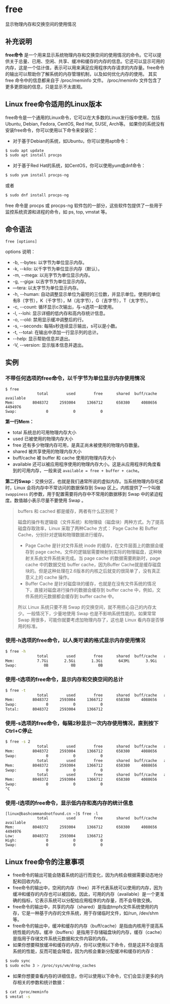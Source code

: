 free
===

显示物理内存和交换空间的使用情况

## 补充说明

**free命令** 是一个用来显示系统物理内存和交换空间的使用情况的命令。它可以提供关于总量、已用、空闲、共享、缓冲和缓存的内存的信息。它还可以显示可用的内存，这是一个估计值，表示可以用来满足应用程序内存请求的内存量。free命令的输出可以帮助你了解系统的内存管理机制，以及如何优化内存的使用。 其实 free 命令中的信息都来自于 /proc/meminfo 文件。 /proc/meminfo 文件包含了更多更原始的信息，只是显示不太直观。

## Linux free命令适用的Linux版本

free命令是一个通用的Linux命令，它可以在大多数的Linux发行版中使用，包括Ubuntu, Debian, Fedora, CentOS, Red Hat, SUSE, Arch等。 如果你的系统没有安装free命令，你可以使用以下命令来安装它：

- 对于基于Debian的系统，如Ubuntu，你可以使用apt命令：

```bash
$ sudo apt update
$ sudo apt install procps
```

- 对于基于Red Hat的系统，如CentOS，你可以使用yum或dnf命令：

```bash
$ sudo yum install procps-ng
```

或者

```bash
$ sudo dnf install procps-ng
```

free 命令是 procps 或 procps-ng 软件包的一部分，这些软件包提供了一些用于监控系统资源和进程的命令，如 ps, top, vmstat 等。

##  命令语法 

```shell
free [options]
```

options 说明：

- -b, --bytes: 以字节为单位显示内存。
- -k, --kilo: 以千字节为单位显示内存（默认）。
- -m, --mega: 以兆字节为单位显示内存。
- -g, --giga: 以吉字节为单位显示内存。
- —tera: 以太字节为单位显示内存。
- -h, --human: 自动调整显示单位为最短的三位数，并显示单位。使用的单位有B（字节），K（千字节），M（兆字节），G（吉字节），T（太字节）。
- -c, --count: 循环显示c次输出，与-s选项一起使用。
- -l, --lohi: 显示详细的低内存和高内存统计信息。
- -o, --old: 禁用显示缓冲调整后的行。
- -s, --seconds: 每隔s秒连续显示输出，s可以是小数。
- -t, --total: 在输出中添加一行显示列的总计。
- --help: 显示帮助信息并退出。
- -V, --version: 显示版本信息并退出。

##  实例 

### 不带任何选项的free命令，以千字节为单位显示内存使用情况

```shell
$ free
              total        used        free      shared  buff/cache   available
Mem:        8048372     2593004     1366712      658380     4088656     4494976
Swap:             0           0           0
```

**第一行Mem：** 

* total 系统总的可用物理内存大小
* used 已被使用的物理内存大小
* free 还有多少物理内存可用，是真正尚未被使用的物理内存数量。
* shared 被共享使用的物理内存大小
* buff/cache 被 buffer 和 cache 使用的物理内存大小
* available 还可以被应用程序使用的物理内存大小。这是从应用程序的角度看到的可用内存，一般来说 `available = free + buffer + cache`。

**第二行Swap**：交换分区，也就是我们通常所说的虚拟内存。当系统物理内存吃紧时，Linux 会将内存中不常访问的数据保存到 Swap 区上。内核提供了一个叫做 `swappiness` 的参数，用于配置需要将内存中不常用的数据移到 Swap 中的紧迫程度。数值越小表示尽量不要使用 Swap 。

> buffers 和 cached 都是缓存，两者有什么区别呢？
>
> 磁盘的操作有逻辑级（文件系统）和物理级（磁盘块）两种方式。为了提高磁盘存取效率，Linux 采取了两种Cache 方式： Page Cache 和 Buffer Cache，分别针对逻辑和物理数据进行缓存。
>
> * Page Cache 是针对文件系统 inode 的缓存，在文件层面上的数据会缓存到 page cache。文件的逻辑层需要映射到实际的物理磁盘，这种映射关系由文件系统来完成。当 page cache 的数据需要刷新时，page cache 中的数据交给 buffer cache，因为Buffer Cache就是缓存磁盘块的。但是这种处理在2.6版本的内核之后就变的很简单了，没有真正意义上的 cache 操作。
> * Buffer Cache 是针对磁盘块的缓存，也就是在没有文件系统的情况下，直接对磁盘进行操作的数据会缓存到 buffer cache 中，例如，文件系统的元数据都会缓存到 buffer cache 中。
>
> 所以 Linux 系统只要不用 Swap 的交换空间，就不用担心自己的内存太少。一般情况下，少量地使用 Swap 也是不影响系统性能的。如果常常 Swap 用很多，可能你就要考虑加物理内存了，这也是 Linux 看内存是否够用的标准。
>

### 使用-h选项的free命令，以人类可读的格式显示内存使用情况

```bash
$ free -h
              total        used        free      shared  buff/cache   available
Mem:          7.7Gi       2.5Gi       1.3Gi       643Mi       3.9Gi       4.3Gi
Swap:            0B          0B          0B
```

### 使用-t选项的free命令，显示内存和交换空间的总计

```bash
$ free -t
              total        used        free      shared  buff/cache   available
Mem:        8048372     2593004     1366712      658380     4088656     4494976
Swap:             0           0           0
Total:      8048372     2593004     1366712
```

### 使用-s选项的free命令，每隔2秒显示一次内存使用情况，直到按下Ctrl+C停止

```bash
$ free -s 2
              total        used        free      shared  buff/cache   available
Mem:        8048372     2593004     1366712      658380     4088656     4494976
Swap:             0           0           0
              total        used        free      shared  buff/cache   available
Mem:        8048372     2593004     1366712      658380     4088656     4494976
Swap:             0           0           0
              total        used        free      shared  buff/cache   available
Mem:        8048372     2593004     1366712      658380     4088656     4494976
Swap:             0           0           0
^C
```

### 使用-l选项的free命令，显示低内存和高内存的统计信息

```
[linux@bashcommandnotfound.cn ~]$ free -l
              total        used        free      shared  buff/cache   available
Mem:        8048372     2593004     1366712      658380     4088656     4494976
Low:        8048372     2593004     1366712
High:             0           0           0
Swap:             0           0           0
```

## Linux free命令的注意事项

- free命令的输出可能会随着系统的运行而变化，因为内核会根据需要动态地分配和回收内存。
- free命令的输出中，空闲的内存（free）并不代表系统可以使用的内存，因为缓冲和缓存的内存也可以被回收。因此，可用的内存（available）是一个更准确的指标，它表示系统可以分配给应用程序的内存量，而不会导致交换。
- free命令的输出中，共享的内存（shared）是指由tmpfs文件系统使用的内存，它是一种基于内存的文件系统，用于存储临时文件，如/run, /dev/shm等。
- free命令的输出中，缓冲和缓存的内存（buff/cache）是指由内核用于提高系统性能的内存。缓冲（buffers）是指用于存储磁盘块的内存，缓存（cache）是指用于存储文件系统元数据和文件内容的内存。
- 如果你想要释放缓冲和缓存的内存，你可以使用以下命令，但是这并不会提高系统的性能，反而可能会降低，因为内核会重新分配缓冲和缓存的内存：

```bash
$ sudo sync
$ sudo echo 3 > /proc/sys/vm/drop_caches
```

- 如果你想要查看内存的详细信息，你可以使用以下命令，它们会显示更多的内存相关的参数和统计数据：

```bash
$ cat /proc/meminfo
$ vmstat -s
```

